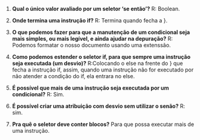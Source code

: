 1. **Qual o único valor avaliado por um seletor ‘se então’?**
R: Boolean.

2. **Onde termina uma instrução if?**
R: Termina quando fecha a }.

3. **O que podemos fazer para que a manutenção de um condicional seja mais simples, ou mais legível, e ainda ajudar na depuração?**
R: Podemos formatar o nosso documento usando uma extenssão. 

4. **Como podemos estender o seletor if, para que sempre uma instrução seja executada (um desvio)?**
R:Colocando o else na frente do } que fecha a instrução if, assim, quando uma instrução não for executado por não atender a condição do if, ela entrara no else.

5. **É possível que mais de uma instrução seja executada por um condicional?**
R: Sim.

6. **É possível criar uma atribuição com desvio sem utilizar o senão?**
R: sim.
7. **Pra quê o seletor deve conter blocos?**
Para que possa executar mais de uma instrução.